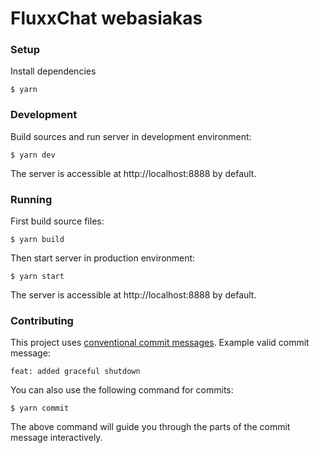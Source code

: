 # FluxxChat webasiakas

### Setup

Install dependencies

```
$ yarn
```

### Development

Build sources and run server in development environment:

```
$ yarn dev
```

The server is accessible at http://localhost:8888 by default.

### Running

First build source files:

```
$ yarn build
```

Then start server in production environment:

```
$ yarn start
```

The server is accessible at http://localhost:8888 by default.

### Contributing

This project uses [conventional commit messages](https://www.conventionalcommits.org/en/v1.0.0-beta.2/). Example valid commit message:
```
feat: added graceful shutdown
```
You can also use the following command for commits:
```
$ yarn commit
```
The above command will guide you through the parts of the commit message interactively.